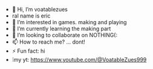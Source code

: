 - 👋 Hi, I’m voatablezues
- ral name is eric
- 👀 I’m interested in games. making and playing
- 🌱 I’m currently learning the making part
- 💞️ I’m looking to collaborate on NOTHING(:
- 📫 How to reach me? ... dont!
- ⚡ Fun fact: hi
- ❕my yt: https://www.youtube.com/@VoatableZues999
